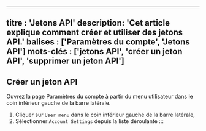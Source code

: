 ***

titre : 'Jetons API'
description: 'Cet article explique comment créer et utiliser des jetons API.'
balises : \['Paramètres du compte', 'Jetons API']
mots-clés : \['jetons API', 'créer un jeton API', 'supprimer un jeton API']
---------------------------------------------------------------------------

## Créer un jeton API

Ouvrez la page Paramètres du compte à partir du menu utilisateur dans le coin inférieur gauche de la barre latérale.

1. Cliquer sur `User menu` dans le coin inférieur gauche de la barre latérale,
2. Sélectionner `Account Settings` depuis la liste déroulante
:::
